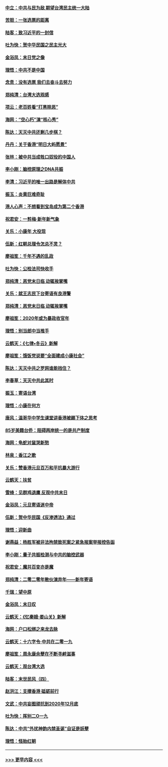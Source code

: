 #### [中立：中共与民为敌 期望台湾民主统一大陆](../pages/nsc993/n11790392.md?t=01132033) 
#### [苦胆：一张选票的距离](../pages/nsc993/n11788914.md?t=01132033) 
#### [陆客：致习近平的一封信](../pages/nsc993/n11788867.md?t=01132033) 
#### [吐为快：贺中华民国之民主光大](../pages/nsc993/n11788618.md?t=01132033) 
#### [金浴凤：末日党之像](../pages/nsc993/n11787475.md?t=01132033) 
#### [理悟：中共不是中国](../pages/nsc993/n11787463.md?t=01132033) 
#### [念贲：没有选票  我们去奋斗去努力](../pages/nsc993/n11787398.md?t=01132033) 
#### [郑纯清：台湾大选观感](../pages/nsc993/n11786210.md?t=01132033) 
#### [项云：老百姓看“打黑除恶”](../pages/nsc993/n11785398.md?t=01132033) 
#### [海网：“空心朽”演“核心秀”](../pages/nsc993/n11783874.md?t=01132033) 
#### [陈达：天灭中共还剩几步棋？](../pages/nsc993/n11783719.md?t=01132033) 
#### [丹丹：关于香港“明日大屿愿景”](../pages/nsc993/n11783273.md?t=01132033) 
#### [张林：被中共当成牲口奴役的中国人](../pages/nsc993/n11782397.md?t=01132033) 
#### [李小刚：脑控原理之DNA共振](../pages/nsc993/n11780962.md?t=01132033) 
#### [李清：习近平的唯一出路是解体中共](../pages/nsc993/n11780866.md?t=01132033) 
#### [振玉：炎黄巨难奇耻](../pages/nsc993/n11779632.md?t=01132033) 
#### [港人心声：不想看到宝岛成为第二个香港](../pages/nsc993/n11778817.md?t=01132033) 
#### [祝君安：一剪梅‧新年新气象](../pages/nsc993/n11776340.md?t=01132033) 
#### [关乐：小康年 大役现](../pages/nsc993/n11774213.md?t=01132033) 
#### [伍新：红朝总理令怎总不灵？](../pages/nsc993/n11770813.md?t=01132033) 
#### [廖祖笙：千年不遇的乱政](../pages/nsc993/n11770373.md?t=01132033) 
#### [吐为快：公检法司快收手](../pages/nsc993/n11770359.md?t=01132033) 
#### [郑纯清：恶党末日临 动辄挨掌嘴](../pages/nsc993/n11769912.md?t=01132033) 
#### [关乐：就王志民下台寄语有良港警](../pages/nsc993/n11769903.md?t=01132033) 
#### [郑纯清：恶党末日临 动辄挨掌嘴](../pages/nsc993/n11769356.md?t=01132033) 
#### [廖祖笙：2020年或为暴政收官年](../pages/nsc993/n11768216.md?t=01132033) 
#### [理悟：别当郎中当推手](../pages/nsc993/n11768243.md?t=01132033) 
#### [云鹤天：《七律▪冬云》新解](../pages/nsc993/n11768204.md?t=01132033) 
#### [廖祖笙：饿饭党说要“全面建成小康社会”](../pages/nsc993/n11767482.md?t=01132033) 
#### [陈达：天灭中共之罗网谁能挡住？](../pages/nsc993/n11767465.md?t=01132033) 
#### [李春草：天灭中共此其时](../pages/nsc993/n11767452.md?t=01132033) 
#### [振玉：寄语台湾](../pages/nsc993/n11767432.md?t=01132033) 
#### [理悟：小康在何方](../pages/nsc993/n11767394.md?t=01132033) 
#### [唐风：温哥华中学生课堂讲香港被踢下体之思考](../pages/nsc993/n11766848.md?t=01132033) 
#### [85岁美籍台侨：阻碍两岸统一的是共产制度](../pages/nsc993/n11765043.md?t=01132033) 
#### [海网：龟蛇对鼠哭新愁](../pages/nsc993/n11764895.md?t=01132033) 
#### [林泉：香江之歌](../pages/nsc993/n11764415.md?t=01132033) 
#### [关乐：赞香港元旦百万和平抗暴大游行](../pages/nsc993/n11764382.md?t=01132033) 
#### [云鹤天：扶贫](../pages/nsc993/n11764245.md?t=01132033) 
#### [雪绮：见群鸡退鹰  反观中共末日](../pages/nsc993/n11762112.md?t=01132033) 
#### [金浴凤：元旦寄语迷中帝](../pages/nsc993/n11761788.md?t=01132033) 
#### [伍新：贺中华民国《反渗透法》通过](../pages/nsc993/n11761994.md?t=01132033) 
#### [理悟：迎新曲](../pages/nsc993/n11761152.md?t=01132033) 
#### [谢燕益：杨胜军被非法拘禁致死案之紧急报案举报控告函](../pages/nsc993/n11756134.md?t=01132033) 
#### [李小刚：量子共振检测与中共的脑控武器](../pages/nsc993/n11754518.md?t=01132033) 
#### [祝君安：魔共百变亦是魔](../pages/nsc993/n11754469.md?t=01132033) 
#### [郑纯清：二零二零年散伙演弃年——新年寄语](../pages/nsc993/n11754195.md?t=01132033) 
#### [千瑞：望中原](../pages/nsc993/n11754159.md?t=01132033) 
#### [金浴凤：末日叹](../pages/nsc993/n11752359.md?t=01132033) 
#### [云鹤天：《忆秦娥‧娄山关》新解](../pages/nsc993/n11752348.md?t=01132033) 
#### [海网：户口松绑之来龙去脉](../pages/nsc993/n11752328.md?t=01132033) 
#### [云鹤天：十六字令‧中共在二零一九](../pages/nsc993/n11752305.md?t=01132033) 
#### [廖祖笙：周永康余孽在不断寻衅滋事](../pages/nsc993/n11751013.md?t=01132033) 
#### [云鹤天：观台湾大选](../pages/nsc993/n11751007.md?t=01132033) 
#### [陆客：末世民风（四）](../pages/nsc993/n11749203.md?t=01132033) 
#### [赵洪江：支撑香港 砥砺前行](../pages/nsc993/n11748482.md?t=01132033) 
#### [文武：中共妄图顽抗到2020年12月底](../pages/nsc993/n11748446.md?t=01132033) 
#### [吐为快：挥别二O一九](../pages/nsc993/n11748411.md?t=01132033) 
#### [陈达：中共“外扰神韵内禁圣诞”自证是妖孽](../pages/nsc993/n11748226.md?t=01132033) 
#### [理悟：怪胎红朝](../pages/nsc993/n11748206.md?t=01132033) 

----
#### [ >>> 更早内容 <<< ](../indexes/nsc993-earlier.md)
